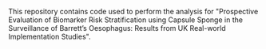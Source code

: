 This repository contains code used to perform the analysis for "Prospective Evaluation of Biomarker Risk Stratification using Capsule Sponge in the Surveillance of Barrett’s Oesophagus: Results from UK Real-world Implementation Studies". 
